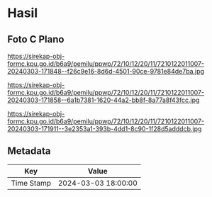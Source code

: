 # Hasil

## Foto C Plano

https://sirekap-obj-formc.kpu.go.id/b6a9/pemilu/ppwp/72/10/12/20/11/7210122011007-20240303-171848--f26c9e16-8d6d-4501-90ce-9781e84de7ba.jpg

https://sirekap-obj-formc.kpu.go.id/b6a9/pemilu/ppwp/72/10/12/20/11/7210122011007-20240303-171858--6a1b7381-1620-44a2-bb8f-8a77a8f43fcc.jpg

https://sirekap-obj-formc.kpu.go.id/b6a9/pemilu/ppwp/72/10/12/20/11/7210122011007-20240303-171911--3e2353a1-393b-4dd1-8c90-1f28d5adddcb.jpg


## Metadata

| Key        | Value               |
| ---------- | ------------------- |
| Time Stamp | 2024-03-03 18:00:00 |



